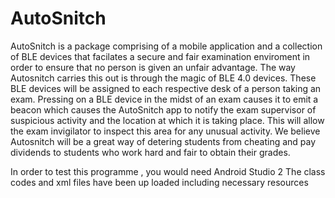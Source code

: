 # AutoSnitch
AutoSnitch is a package comprising of a mobile application and a collection of BLE devices  that facilates a secure and fair examination enviroment in order to ensure that no person is given an unfair advantage. The way Autosnitch carries this out is through the magic of BLE 4.0 devices. These BLE devices will be assigned to each respective desk of a person taking an exam. Pressing on a BLE device in the midst of an exam causes it to emit a beacon which causes the AutoSnitch app to notify the exam supervisor of suspicious activity and the location at which it is taking place. This will allow the exam invigilator to inspect this area for any unusual activity. We believe Autosnitch will be a great way of detering students from cheating and pay dividends to students who work hard and fair to obtain their grades.

In order to test this programme , you would need Android Studio 2
The class codes and xml files have been up loaded including necessary resources
